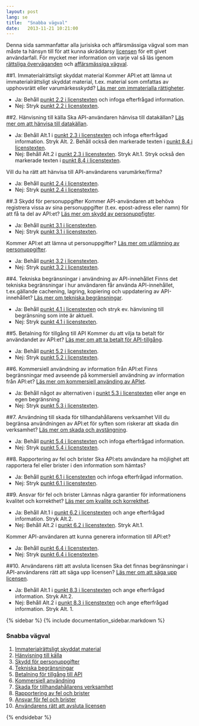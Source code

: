 ```yaml
---
layout: post
lang: se
title:  "Snabba vägval"
date:   2013-11-21 10:21:00
---
```

Denna sida sammanfattar alla jurisiska och affärsmässiga vägval som man måste ta hänsyn till för att kunna skräddarsy [licensen](/dokumentation/licens) för ett givet användarfall. För mycket mer information om varje val så läs igenom [rättsliga överväganden](/dokumentation/rattsligaval/) och [affärsmässiga vägval](/dokumentation/affarsval/). 

##<a id="1">1. Immaterialrättsligt skyddat material</a>
Kommer API:et att lämna ut immaterialrättsligt skyddat material, t.ex. material som omfattas av upphovsrätt eller varumärkesskydd? [Läs mer om immaterialla rättigheter](/dokumentation/rattsligaval/#immaterialla).

* Ja: Behåll [punkt 2.2 i licenstexten](/dokumentation/licens#2.2) och infoga efterfrågad information.
* Nej: Stryk [punkt 2.2 i licenstexten](/dokumentation/licens#2.2). 

##<a id="2">2. Hänvisning till källa</a>
Ska API-användaren hänvisa till datakällan? [Läs mer om att hänvisa till datakällan](/dokumentation/affarsval/#hanvisning).

* Ja: Behåll Alt.1 i [punkt 2.3 i licenstexten](/dokumentation/licens#2.3) och infoga efterfrågad information. Stryk Alt. 2. Behåll också den markerade texten i [punkt 8.4 i licenstexten](/dokumentation/licens#8.4).
* Nej: Behåll Alt.2 i [punkt 2.3 i licenstexten](/dokumentation/licens#2.3). Stryk Alt.1. Stryk också den markerade texten i [punkt 8.4 i licenstexten](/dokumentation/licens#8.4).

Vill du ha rätt att hänvisa till API-användarens varumärke/firma?

* Ja: Behåll [punkt 2.4 i licenstexten](/dokumentation/licens#2.4).
* Nej: Stryk [punkt 2.4 i licenstexten](/dokumentation/licens#2.4). 

##<a id="3">.3 Skydd för personuppgifter</a>
Kommer API-användaren att behöva registrera vissa av sina personuppgifter (t.ex. epost-adress eller namn) för att få ta del av API:et? [Läs mer om skydd av personuppfigter](/dokumentation/rattsligaval/#pul).

* Ja: Behåll [punkt 3.1 i licenstexten](/dokumentation/licens#3.1).
* Nej: Stryk [punkt 3.1 i licenstexten](/dokumentation/licens#3.1). 

Kommer API:et att lämna ut personuppgifter? [Läs mer om utlämning av personuppgifter](/dokumentation/rattsligaval/#utlamning).

* Ja: Behåll [punkt 3.2 i licenstexten](/dokumentation/licens#3.2).
* Nej: Stryk [punkt 3.2 i licenstexten](/dokumentation/licens#3.2). 

##<a id="4">4. Tekniska begränsningar i användning av API-innehållet</a>
Finns det tekniska begränsningar i hur användaren får använda API-innehållet, t.ex.gällande cachening, lagring, kopiering och uppdatering av API-innehållet? [Läs mer om tekniska begränsningar](/dokumentation/affarsval/#tekniska).

* Ja: Behåll [punkt 4.1 i licenstexten](/dokumentation/licens#4.1) och stryk ev. hänvisning till begränsning som inte är aktuell. 
* Nej: Stryk [punkt 4.1 i licenstexten](/dokumentation/licens#4.1). 

##<a id="5">5. Betalning för tillgång till API</a>
Kommer du att vilja ta betalt för användandet av API:et? [Läs mer om att ta betalt för API-tillgång](/dokumentation/affarsval/#betalning).

* Ja: Behåll [punkt 5.2 i licenstexten](/dokumentation/licens#5.2).
* Nej: Stryk [punkt 5.2 i licenstexten](/dokumentation/licens#5.2). 

##<a id="6">6. Kommersiell användning av information från API:et</a>
Finns begränsningar med avseende på kommersiell användning av information från API:et? [Läs mer om kommersiell använding av APIet](/dokumentation/affarsval/#kommersiell).

* Ja: Behåll något av alternativen i [punkt 5.3 i licenstexten](/dokumentation/licens#5.3) eller ange en egen begränsning
* Nej: Stryk [punkt 5.3 i licenstexten](/dokumentation/licens#5.3).

##<a id="7">7. Användning till skada för tillhandahållarens verksamhet</a>
Vill du begränsa användningen av API:et för syften som riskerar att skada din verksamhet? [Läs mer om skada och avstängning](/dokumentation/affarsval/#skada).

* Ja: Behåll [punkt 5.4 i licenstexten](/dokumentation/licens#5.4) och infoga efterfrågad information.
* Nej: Stryk [punkt 5.4 i licenstexten](/dokumentation/licens#5.4).

##<a id="8">8. Rapportering av fel och brister</a>
Ska API:ets användare ha möjlighet att rapportera fel eller brister i den information som hämtas?

* Ja: Behåll [punkt 6.1 i licenstexten](/dokumentation/licens#6.1) och infoga efterfrågad information.
* Nej: Stryk [punkt 6.1 i licenstexten](/dokumentation/licens#6.1). 

##<a id="9">9. Ansvar för fel och brister</a>
Lämnas några garantier för informationens kvalitet och korrekthet? [Läs mer om kvalite och korrekthet](/dokumentation/affarsval/#kvalitet).

* Ja: Behåll Alt.1 i [punkt 6.2 i licenstexten](/dokumentation/licens#6.2) och ange efterfrågad information. Stryk Alt.2. 
* Nej: Behåll Alt.2 i [punkt 6.2 i licenstexten](/dokumentation/licens#6.2). Stryk Alt.1.

Kommer API-användaren att kunna generera information till API:et?

* Ja: Behåll [punkt 6.4 i licenstexten](/dokumentation/licens#6.4).
* Nej: Stryk [punkt 6.4 i licenstexten](/dokumentation/licens#6.4). 

##<a id="10">10. Användarens rätt att avsluta licensen</a>
Ska det finnas begränsningar i API-användarens rätt att säga upp licensen? [Läs mer om att säga upp licensen](/dokumentation/affarsval/#uppsagning).

* Ja: Behåll Alt.1 i [punkt 8.3 i licenstexten](/dokumentation/licens#8.3) och ange efterfrågad information. Stryk Alt.2.
* Nej: Behåll Alt.2 i [punkt 8.3 i licenstexten](/dokumentation/licens#8.3) och ange efterfrågad information. Stryk Alt. 1. 

{% sidebar %}
{% include documentation_sidebar.markdown %}

<div class="well">
<h3>Snabba vägval</h3>
<ol>
	<li><a href="#1">Immaterialrättsligt skyddat material</a></li>
	<li><a href="#2">Hänvisning till källa</a></li>
	<li><a href="#3">Skydd för personuppgifter</a></li>
	<li><a href="#4">Tekniska begränsningar</a></li>
	<li><a href="#5">Betalning för tillgång till API</a></li>
	<li><a href="#6">Kommersiell användning</a></li>
	<li><a href="#7">Skada för tillhandahållarens verksamhet</a></li>
	<li><a href="#7">Rapportering av fel och brister</a></li>
	<li><a href="#9">Ansvar för fel och brister</a></li>
	<li><a href="#10">Användarens rätt att avsluta licensen</a></li>
<ol>
</div>
{% endsidebar %}

<script>
$( document ).ready(function() {
	$('.navbar li.active').removeClass('active');		    
	$('.navbar li#menu_choices').addClass('active');		
	$('.navbar li#menu_documentation').addClass('active');		    
});
</script>
